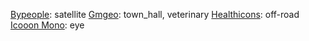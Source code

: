 [Bypeople](https://www.bypeople.com/): satellite
[Gmgeo](https://github.com/gmgeo/osmic):  town_hall, veterinary
[Healthicons](https://healthicons.org/): off-road
[Icooon Mono](https://icooon-mono.com/): eye